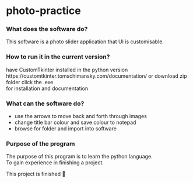 # photo-practice

<h3>What does the software do?</h3>

<p>This software is a photo slider application that UI is customisable.</p>

<h3>How to run it in the current version?</h3>

<p>have CustomTkinter installed in the python version<br>
https://customtkinter.tomschimansky.com/documentation/
or download zip folder click the .exe
<br>
for installation and documentation</p>

<h3>What can the software do?</h3>
<ul>
    <li>use the arrows to move back and forth through images</li>
    <li>change title bar colour and save colour to notepad </li>
    <li>browse for folder and import into software</li>
</ul>

<h3>Purpose of the program</h3>
<p>The purpose of this program is to learn the python language.<br>
To gain experience in finishing a project.
</p>
<p>This project is finished 🎉</p>


